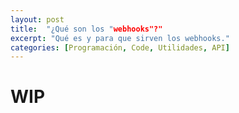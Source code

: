```yaml
---
layout: post
title:  "¿Qué son los "webhooks"?"
excerpt: "Qué es y para que sirven los webhooks."
categories: [Programación, Code, Utilidades, API]
---
```


# WIP
